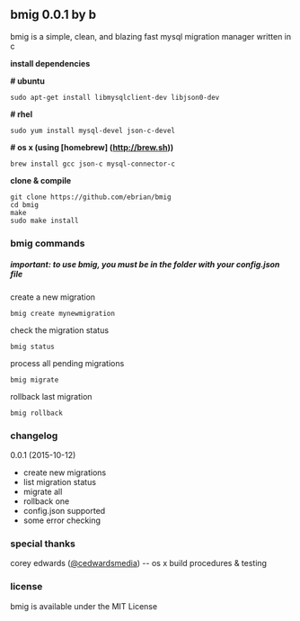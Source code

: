 ## bmig 0.0.1 by b

bmig is a simple, clean, and blazing fast mysql migration manager written in c

__install dependencies__

__# ubuntu__
```
sudo apt-get install libmysqlclient-dev libjson0-dev
```

__# rhel__
```
sudo yum install mysql-devel json-c-devel
```

__# os x (using [homebrew] (http://brew.sh))__
```
brew install gcc json-c mysql-connector-c
```

__clone & compile__
```
git clone https://github.com/ebrian/bmig
cd bmig
make
sudo make install
```
### bmig commands

##### important: to use bmig, you must be in the folder with your config.json file

create a new migration
```
bmig create mynewmigration
```

check the migration status
```
bmig status
```

process all pending migrations
```
bmig migrate
```

rollback last migration
```
bmig rollback
```

### changelog
0.0.1 (2015-10-12)
  * create new migrations
  * list migration status
  * migrate all
  * rollback one
  * config.json supported
  * some error checking

### special thanks
corey edwards ([@cedwardsmedia](https://www.twitter.com/cedwardsmedia)) -- os x build procedures & testing

### license
bmig is available under the MIT License
